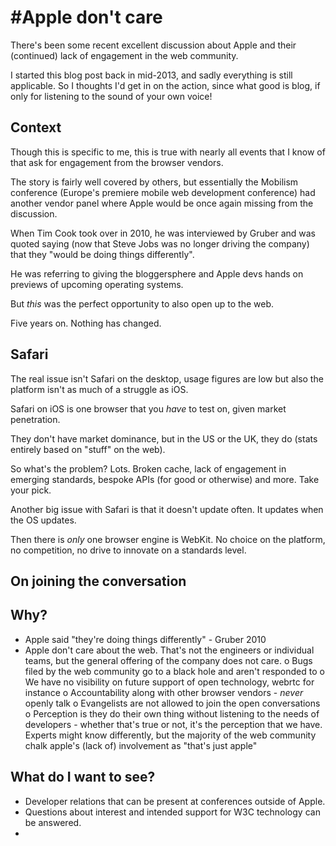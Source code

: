 # #Apple don't care

There's been some recent excellent discussion about Apple and their (continued) lack of engagement in the web community.

I started this blog post back in mid-2013, and sadly everything is still applicable. So I thoughts I'd get in on the action, since what good is blog, if only for listening to the sound of your own voice!

## Context

Though this is specific to me, this is true with nearly all events that I know of that ask for engagement from the browser vendors.

The story is fairly well covered by others, but essentially the Mobilism conference (Europe's premiere mobile web development conference) had another vendor panel where Apple would be once again missing from the discussion.

When Tim Cook took over in 2010, he was interviewed by Gruber and was quoted saying (now that Steve Jobs was no longer driving the company) that they "would be doing things differently".

He was referring to giving the bloggersphere and Apple devs hands on previews of upcoming operating systems.

But *this* was the perfect opportunity to also open up to the web.

Five years on. Nothing has changed.

## Safari

The real issue isn't Safari on the desktop, usage figures are low but also the platform isn't as much of a struggle as iOS.

Safari on iOS is one browser that you *have* to test on, given market penetration.

They don't have market dominance, but in the US or the UK, they do (stats entirely based on "stuff" on the web).

So what's the problem? Lots. Broken cache, lack of engagement in emerging standards, bespoke APIs (for good or otherwise) and more. Take your pick.

Another big issue with Safari is that it doesn't update often. It updates when the OS updates.

Then there is *only* one browser engine is WebKit. No choice on the platform, no competition, no drive to innovate on a standards level.

## On joining the conversation



## Why?

- Apple said "they're doing things differently" - Gruber 2010
- Apple don't care about the web. That's not the engineers or individual teams, but the general offering of the company does not care.
  o Bugs filed by the web community go to a black hole and aren't responded to
  o We have no visibility on future support of open technology, webrtc for instance
  o Accountability along with other browser vendors - *never* openly talk
  o Evangelists are not allowed to join the open conversations
  o Perception is they do their own thing without listening to the needs of developers - whether that's true or not, it's the perception that we have. Experts might know differently, but the majority of the web community chalk apple's (lack of) involvement as "that's just apple"

## What do I want to see?

- Developer relations that can be present at conferences outside of Apple.
- Questions about interest and intended support for W3C technology can be answered.
-
